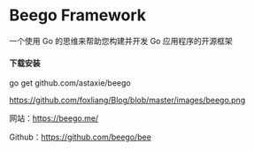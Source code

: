 # Beego Framework
一个使用 Go 的思维来帮助您构建并开发 Go 应用程序的开源框架

#### 下载安装

go get github.com/astaxie/beego

https://github.com/foxliang/Blog/blob/master/images/beego.png


网站：https://beego.me/

Github：https://github.com/beego/bee
